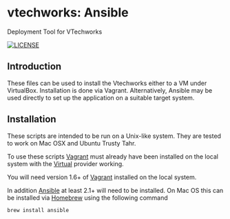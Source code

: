 # vtechworks: Ansible

Deployment Tool for VTechworks

[![LICENSE](https://img.shields.io/badge/license-MIT-blue.svg?style=flat-square)](./LICENSE)

## Introduction

These files can be used to install the Vtechworks either to a VM under VirtualBox. Installation is done via Vagrant. Alternatively, Ansible may be used directly to set up the application on a suitable target system.

## Installation

These scripts are intended to be run on a Unix-like system. They are tested to work on Mac OSX and Ubuntu Trusty Tahr.

To use these scripts [Vagrant](https://vagrantup.com) must already have been installed on the local system with the [Virtual](https://virtualbox.org) provider working. 

You will need version 1.6+ of [Vagrant](https://vagrantup.com) installed on the local system.

In addition [Ansible](https://ansible.com) at least 2.1+ will need to be installed. On Mac OS this can be installed via [Homebrew](https://brew.sh)
using the following command

```
brew install ansible
```

